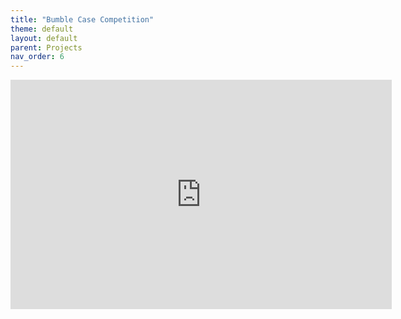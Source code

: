 ```yaml
---
title: "Bumble Case Competition"
theme: default
layout: default
parent: Projects
nav_order: 6
---
```


<iframe src="https://onedrive.live.com/embed?resid=6D17A4362C1AAE2F%2124459&amp;authkey=%21AJ-4WKSWgG-E5-I&amp;em=2&amp;wdAr=1.7777777777777777" width="610px" height="367px" frameborder="0">This is an embedded <a target="_blank" href="https://office.com">Microsoft Office</a> presentation, powered by <a target="_blank" href="https://office.com/webapps">Office</a>.</iframe>
